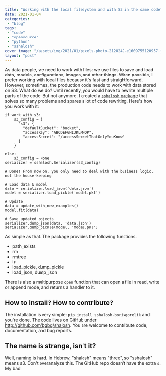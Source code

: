 ```yaml
---
title: "Working with the local filesystem and with S3 in the same code"
date: 2021-01-04
categories: 
 - "blog"
tags: 
 - "code"
 - "opensource"
 - "python"
 - "sshalosh"
cover_image: "/assets/img/2021/01/pexels-photo-2128249-e1609755120957.jpeg"
layout: "post"
---
```


As data people, we need to work with files: we use files to save and load data, models, configurations, images, and other things. When possible, I prefer working with local files because it's fast and straightforward. However, sometimes, the production code needs to work with data stored on S3. What do we do? Until recently, you would have to rewrite multiple parts of the code. But not anymore. I created a [`sshalosh` package](https://pypi.org/project/sshalosh-borisgorelik/) that solves so many problems and spares a lot of code rewriting. Here's how you work with it:

    if work_with_s3:
        s3_config = {
          "s3": {
            "defaultBucket": "bucket",
            "accessKey": "ABCDEFGHIJKLMNOP",
            "accessSecret": "/accessSecretThatOnlyYouKnow"
          }
        }
        
    else:
        s3_config = None
    serializer = sshalosh.Serializer(s3_config)
    
    # Done! From now on, you only need to deal with the business logic, not the house-keeping
    
    # Load data & model
    data = serializer.load_json('data.json')
    model = serializer.load_pickle('model.pkl')
    
    # Update
    data = update_with_new_examples()
    model.fit(data)
    
    # Save updated objects
    serializer.dump_json(data, 'data.json')
    serializer.dump_pickle(model, 'model.pkl')

As simple as that.
The package provides the following functions.

* path_exists
* rm
* rmtree
* ls
* load_pickle, dump_pickle
* load_json, dump_json

There is also a multipurpose `open` function that can open a file in read, write or append mode, and returns a handler to it.

## How to install? How to contribute?

The installation is very simple: `pip install sshalosh-borisgorelik`
and you're done. The code lives on GitHub under [<http://github.com/bgbg/shalosh>](http://github.com/bgbg/shalosh). You are welcome to contribute code, documentation, and bug reports.

## The name is strange, isn't it?

Well, naming is hard. In Hebrew, "shalosh" means "three", so "sshalosh" means s3. Don't overanalyze this. The GitHub repo doesn't have the extra `s`. My bad
